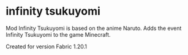 ﻿# infinity tsukuyomi
Mod Infinity Tsukuyomi is based on the anime Naruto. Adds the event Infinity Tsukuyomi to the game Minecraft.

Created for version Fabric 1.20.1
